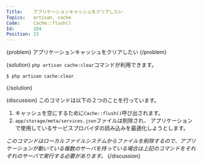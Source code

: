 ```yaml
---
Title:    アプリケーションキャッシュをクリアしたい
Topics:   artisan, cache
Code:     Cache::flush()
Id:       104
Position: 23
---
```


{problem}
アプリケーションキャッシュをクリアしたい
{/problem}

{solution}
`php artisan cache:clear`コマンドが利用できます。

```bash
$ php artisan cache:clear
```
{/solution}

{discussion}
このコマンドは以下の２つのことを行っています。

1. キャッシュを空にするために`Cache::flush()`呼び出されます。
2. `app/storage/meta/services.json`ファイルは削除され、
   アプリケーションで使用しているサービスプロバイダの読み込みを最適化しようとします。

_このコマンドはローカルファイルシステムからファイルを削除するので、アプリケーションが動いている複数のサーバを持っている場合は上記のコマンドをそれぞれのサーバで実行する必要があります。_
{/discussion}
